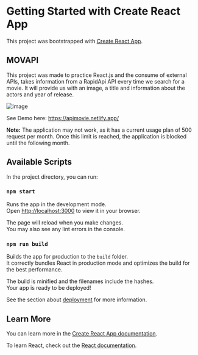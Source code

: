 # Getting Started with Create React App

This project was bootstrapped with [Create React App](https://github.com/facebook/create-react-app).

## MOVAPI

This project was made to practice React.js and the consume of external APIs, takes information from a RapidApi API every time we search for a movie. 
It will provide us with an image, a title and information about the actors and year of release.

![image](https://user-images.githubusercontent.com/89318618/174445983-3dab175e-e3e4-428b-b338-f26bcceb8224.png)

See Demo here: https://apimovie.netlify.app/

**Note:** The application may not work, as it has a current usage plan of 500 request per month. Once this limit is reached, the application is blocked until the following month. 

## Available Scripts

In the project directory, you can run:

### `npm start`

Runs the app in the development mode.\
Open [http://localhost:3000](http://localhost:3000) to view it in your browser.

The page will reload when you make changes.\
You may also see any lint errors in the console.

### `npm run build`

Builds the app for production to the `build` folder.\
It correctly bundles React in production mode and optimizes the build for the best performance.

The build is minified and the filenames include the hashes.\
Your app is ready to be deployed!

See the section about [deployment](https://facebook.github.io/create-react-app/docs/deployment) for more information.

## Learn More

You can learn more in the [Create React App documentation](https://facebook.github.io/create-react-app/docs/getting-started).

To learn React, check out the [React documentation](https://reactjs.org/).

